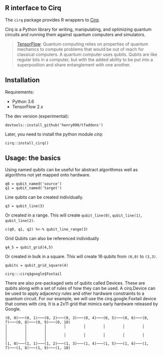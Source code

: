 ## R interface to Cirq

The ```cirq``` package provides R wrappers to [Cirq](https://cirq.readthedocs.io/).

Cirq is a Python library for writing, manipulating, and optimizing quantum circuits and running them against quantum computers and simulators.

> [TensorFlow](https://www.tensorflow.org/quantum/concepts): Quantum computing relies on properties of quantum mechanics to compute problems that would be out of reach for classical computers. A quantum computer uses qubits. Qubits are like regular bits in a computer, but with the added ability to be put into a superposition and share entanglement with one another.

## Installation

Requirements:

- Python 3.6
- TensorFlow 2.x

The dev version (experimental):

```
devtools::install_github('henry090/tfaddons')
```

Later, you need to install the python module *cirq*:

```
cirq::install_cirq()
```


## Usage: the basics

Using named qubits can be useful for abstract algorithmss well as algorithms not yet mapped onto hardware.
```
q0 = qubit_named('source')
q1 = qubit_named('target')
```

Line qubits can be created individually.
```
q3 = qubit_line(3)
```

Or created in a range. This will create ```qubit_line(0)```, ```qubit_line(1)```, ```qubit_line(2)```.
```
c(q0, q1, q2) %<-% qubit_line_range(3)
```

Grid Qubits can also be referenced individually
```
q4_5 = qubit_grid(4,5)
```

Or created in bulk in a square. This will create 16 qubits from `(0,0)` to `(3,3)`.
```
qubits = qubit_grid_square(4)
```


```
cirq:::cirq$google$Foxtail
```

There are also pre-packaged sets of qubits called Devices. These are qubits along with a set of rules of how they can be used. A cirq.Device can be used to apply adjacency rules and other hardware constraints to a quantum circuit. For our example, we will use the cirq.google.Foxtail device that comes with cirq. It is a 2x11 grid that mimics early hardware released by Google.

```
(0, 0)───(0, 1)───(0, 2)───(0, 3)───(0, 4)───(0, 5)───(0, 6)───(0, 7)───(0, 8)───(0, 9)───(0, 10)
│        │        │        │        │        │        │        │        │        │        │
│        │        │        │        │        │        │        │        │        │        │
(1, 0)───(1, 1)───(1, 2)───(1, 3)───(1, 4)───(1, 5)───(1, 6)───(1, 7)───(1, 8)───(1, 9)───(1, 10)
```
